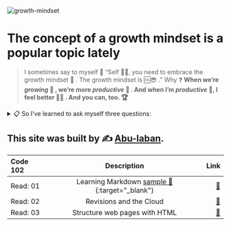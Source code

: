 ![growth-mindset](https://3kllhk1ibq34qk6sp3bhtox1-wpengine.netdna-ssl.com/wp-content/uploads/2015/11/growth-mindset.png)

# The concept of a growth mindset is a popular topic lately

> I sometimes say to myself 💬 “Self 👨‍💻, you need to embrace the growth mindset 🧠 . The growth mindset is 🆒😎 .”
> Why ❓
> **When we’re _growing_ 🤵 , we’re more _productive_ 🌌 . And when I’m _productive_ 🌟, I feel better 🦸‍♂️ . And you can, too. 🏆**

<details><summary> 📋	So I've learned to ask myself three questions:</summary>

<p>

📌 1. What was the best part of the day?
<br>
📌 2. Which aspects of my work am I most proud of?
<br>
📌 3. What went wrong, and how can I make sure it doesn’t happen again?
<br>

</p>
</details>

## This site was built by ✍ [Abu-laban](https://github.com/Abu-laban).

| Code 102 |                         Description                         |                     Link |
| :------- | :---------------------------------------------------------: | -----------------------: |
| Read: 01 | Learning Markdown [sample 📝](sample.md){:target="\_blank"} | [📖](code-102/read01.md) |
| Read: 02 |                   Revisions and the Cloud                   | [📖](code-102/read02.md) |
| Read: 03 |                Structure web pages with HTML                | [📖](code-102/read03.md) |
